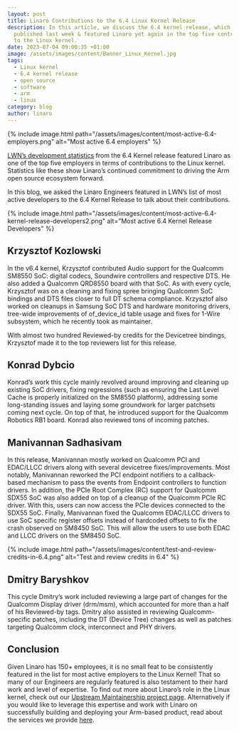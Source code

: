 ```yaml
---
layout: post
title: Linaro Contributions to the 6.4 Linux Kernel Release
description: In this article, we discuss the 6.4 kernel release, which was
  published last week & featured Linaro yet again in the top five contributors
  to the Linux kernel.
date: 2023-07-04 09:00:35 +01:00
image: /assets/images/content/Banner_Linux_Kernel.jpg
tags:
  - Linux kernel
  - 6.4 kernel release
  - open source
  - software
  - arm
  - linux
category: blog
author: linaro
---
```

{% include image.html path="/assets/images/content/most-active-6.4-employers.png" alt="Most active 6.4 employers" %}

[LWN’s development statistics](https://lwn.net/Articles/936113/) from the 6.4 Kernel release featured Linaro as one of the top five employers in terms of contributions to the Linux kernel. Statistics like these show Linaro’s continued commitment to driving the Arm open source ecosystem forward. 

In this blog, we asked the Linaro Engineers featured in LWN’s list of most active developers to the 6.4 Kernel Release to talk about their contributions.

{% include image.html path="/assets/images/content/most-active-6.4-kernel-release-developers2.png" alt="Most active 6.4 Kernel Release Developers" %}

## Krzysztof Kozlowski

In the v6.4 kernel, Krzysztof contributed Audio support for the Qualcomm SM8550 SoC: digital codecs, Soundwire controllers and respective DTS. He also added a Qualcomm QRD8550 board with that SoC. As with every cycle, Krzysztof was on a cleaning and fixing spree bringing Qualcomm SoC bindings and DTS files closer to full DT schema compliance. Krzysztof also worked on cleanups in Samsung SoC DTS and hardware monitoring drivers, tree-wide improvements of of_device_id table usage and fixes for 1-Wire subsystem, which he recently took as maintainer.

With almost two hundred Reviewed-by credits for the Devicetree bindings, Krzysztof made it to the top reviewers list for this release. 

## Konrad Dybcio

Konrad’s work this cycle mainly revolved around improving and cleaning up existing SoC drivers, fixing regressions (such as ensuring the Last Level Cache is properly initialized on the SM8550 platform), addressing some long-standing issues and laying some groundwork for larger patchsets coming next cycle. On top of that, he introduced support for the Qualcomm Robotics RB1 board. Konrad also reviewed tons of incoming patches.

## Manivannan Sadhasivam

In this release, Manivannan mostly worked on Qualcomm PCI and EDAC/LLCC drivers along with several devicetree fixes/improvements. Most notably, Manivannan reworked the PCI endpoint notifiers to a callback-based mechanism to pass the events from Endpoint controllers to function drivers. In addition, the PCIe Root Complex (RC) support for Qualcomm SDX55 SoC was also added on top of a cleanup of the Qualcomm PCIe RC driver. With this, users can now access the PCIe devices connected to the SDX55 SoC. Finally, Manivannan fixed the Qualcomm EDAC/LLCC drivers to use SoC specific register offsets instead of hardcoded offsets to fix the crash observed on SM8450 SoC. This will allow the users to use both EDAC and LLCC drivers on the SM8450 SoC.

{% include image.html path="/assets/images/content/test-and-review-credits-in-6.4.png" alt="Test and review credits in 6.4" %}

## Dmitry Baryshkov 

This cycle Dmitry’s work included reviewing a large part of changes for the Qualcomm Display driver (drm/msm), which accounted for more than a half of his Reviewed-by tags. Dmitry also assisted in reviewing Qualcomm-specific patches, including the DT (Device Tree) changes as well as patches targeting Qualcomm clock, interconnect and PHY drivers.

## Conclusion

Given Linaro has 150+ employees, it is no small feat to be consistently featured in the list for most active employers to the Linux Kernel! That so many of our Engineers are regularly featured is also testament to their hard work and level of expertise. To find out more about Linaro’s role in the Linux kernel, check out our [Upstream Maintainership project page](https://linaro.atlassian.net/wiki/spaces/UM/overview). Alternatively if you would like to leverage this expertise and work with Linaro on successfully building and deploying your Arm-based product, read about the services we provide [here](https://www.linaro.org/services/).